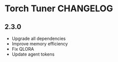 # Torch Tuner CHANGELOG

## 2.3.0
- Upgrade all dependencies
- Improve memory efficiency
- Fix QLORA
- Update agent tokens